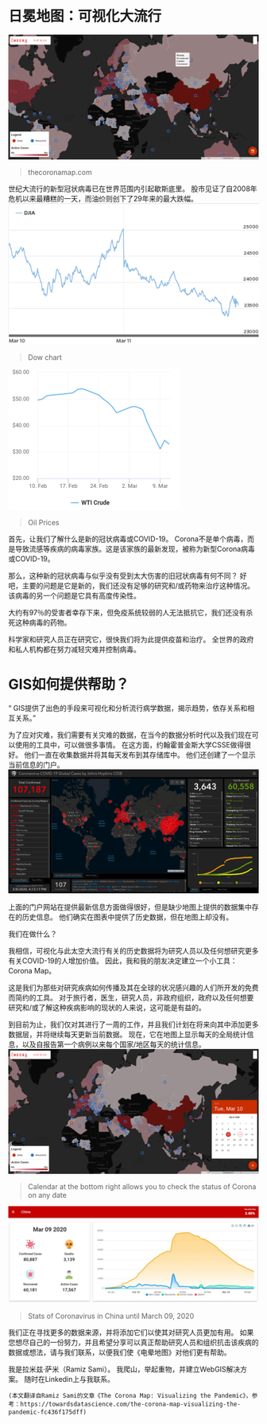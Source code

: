 # 日冕地图：可视化大流行
![thecoronamap.com](1!XGuHjsSa9Pq1Vyxa9FxP-A.png)
> thecoronamap.com


世纪大流行的新型冠状病毒已在世界范围内引起歇斯底里。 股市见证了自2008年危机以来最糟糕的一天，而油价则创下了29年来的最大跌幅。
![Dow chart](1!kOgUu8_nZZqXYMa1RwaY7Q.png)
> Dow chart

![Oil Prices](1!OYztMxSoosKOtWlvBhLuJA.png)
> Oil Prices


首先，让我们了解什么是新的冠状病毒或COVID-19。 Corona不是单个病毒，而是导致流感等疾病的病毒家族。这是该家族的最新发现，被称为新型Corona病毒或COVID-19。

那么，这种新的冠状病毒与似乎没有受到太大伤害的旧冠状病毒有何不同？ 好吧，主要的问题是它是新的，我们还没有足够的研究和/或药物来治疗这种情况。 该病毒的另一个问题是它具有高度传染性。

大约有97％的受害者幸存下来，但免疫系统较弱的人无法抵抗它，我们还没有杀死这种病毒的药物。

科学家和研究人员正在研究它，很快我们将为此提供疫苗和治疗。 全世界的政府和私人机构都在努力减轻灾难并控制病毒。
# GIS如何提供帮助？

“ GIS提供了出色的手段来可视化和分析流行病学数据，揭示趋势，依存关系和相互关系。”

为了应对灾难，我们需要有关灾难的数据，在当今的数据分析时代以及我们现在可以使用的工具中，可以做很多事情。 在这方面，约翰霍普金斯大学CSSE做得很好。 他们一直在收集数据并将其每天发布到其存储库中。 他们还创建了一个显示当前信息的门户。
![](1!do16NG0BuPIrTgm_7xAFQQ.png)

上面的门户网站在提供最新信息方面做得很好，但是缺少地图上提供的数据集中存在的历史信息。 他们确实在图表中提供了历史数据，但在地图上却没有。

我们在做什么？

我相信，可视化与此太空大流行有关的历史数据将为研究人员以及任何想研究更多有关COVID-19的人增加价值。 因此，我和我的朋友决定建立一个小工具：Corona Map。

这是我们为那些对研究疾病如何传播及其在全球的状况感兴趣的人们所开发的免费而简约的工具。 对于旅行者，医生，研究人员，非政府组织，政府以及任何想要研究和/或了解这种疾病影响的现状的人来说，这可能是有益的。

到目前为止，我们仅对其进行了一周的工作，并且我们计划在将来向其中添加更多数据层，并将继续每天更新当前数据。 现在，它在地图上显示每天的全局统计信息，以及自报告第一个病例以来每个国家/地区每天的统计信息。
![Calendar at the bottom right allows you to check the status of Corona on any date](1!iUejN__ZaaIp_SzuOUq9Hw.png)
> Calendar at the bottom right allows you to check the status of Corona on any date

![Stats of Coronavirus in China until March 09, 2020](1!R_uCk166aKTRubdSGJzNEg.jpeg)
> Stats of Coronavirus in China until March 09, 2020


我们正在寻找更多的数据来源，并将添加它们以使其对研究人员更加有用。 如果您想尽自己的一份努力，并且希望分享可以真正帮助研究人员和组织抗击该疾病的数据或想法，请与我们联系，以便我们使《电晕地图》对他们更有帮助。

我是拉米兹·萨米（Ramiz Sami）。 我爬山，举起重物，并建立WebGIS解决方案。 随时在Linkedin上与我联系。
```
(本文翻译自Ramiz Sami的文章《The Corona Map: Visualizing the Pandemic》，参考：https://towardsdatascience.com/the-corona-map-visualizing-the-pandemic-fc436f175dff)
```
